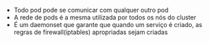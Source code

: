- Todo pod pode se comunicar com qualquer outro pod
- A rede de pods é a mesma utilizada por todos os nós do cluster
- É um daemonset que garante que quando um serviço é criado, as regras de firewall(iptables) apropriadas sejam criadas